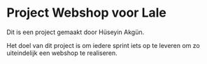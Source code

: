 # Project Webshop voor Lale

Dit is een project gemaakt door Hüseyin Akgün.

Het doel van dit project is om iedere sprint iets op te leveren om zo uiteindelijk een webshop te realiseren.
